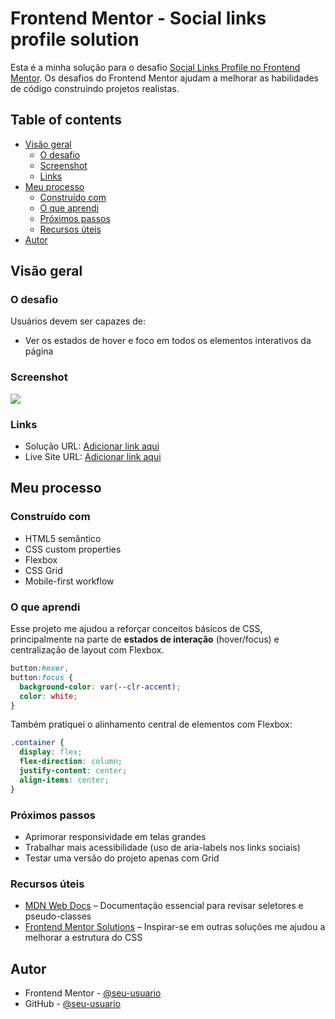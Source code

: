 # Frontend Mentor - Social links profile solution

Esta é a minha solução para o desafio [Social Links Profile no Frontend Mentor](https://www.frontendmentor.io/challenges/social-links-profile-UG32l9m6dQ). Os desafios do Frontend Mentor ajudam a melhorar as habilidades de código construindo projetos realistas.

## Table of contents

- [Visão geral](#visão-geral)
  - [O desafio](#o-desafio)
  - [Screenshot](#screenshot)
  - [Links](#links)
- [Meu processo](#meu-processo)
  - [Construído com](#construído-com)
  - [O que aprendi](#o-que-aprendi)
  - [Próximos passos](#próximos-passos)
  - [Recursos úteis](#recursos-úteis)
- [Autor](#autor)

## Visão geral

### O desafio

Usuários devem ser capazes de:

- Ver os estados de hover e foco em todos os elementos interativos da página

### Screenshot

![](./screenshot.jpg)

### Links

- Solução URL: [Adicionar link aqui](https://your-solution-url.com)
- Live Site URL: [Adicionar link aqui](https://your-live-site-url.com)

## Meu processo

### Construído com

- HTML5 semântico
- CSS custom properties
- Flexbox
- CSS Grid
- Mobile-first workflow

### O que aprendi

Esse projeto me ajudou a reforçar conceitos básicos de CSS, principalmente na parte de **estados de interação** (hover/focus) e centralização de layout com Flexbox.

```css
button:hover,
button:focus {
  background-color: var(--clr-accent);
  color: white;
}
```

Também pratiquei o alinhamento central de elementos com Flexbox:

```css
.container {
  display: flex;
  flex-direction: column;
  justify-content: center;
  align-items: center;
}
```

### Próximos passos

- Aprimorar responsividade em telas grandes
- Trabalhar mais acessibilidade (uso de aria-labels nos links sociais)
- Testar uma versão do projeto apenas com Grid

### Recursos úteis

- [MDN Web Docs](https://developer.mozilla.org/pt-BR/) – Documentação essencial para revisar seletores e pseudo-classes
- [Frontend Mentor Solutions](https://www.frontendmentor.io/solutions) – Inspirar-se em outras soluções me ajudou a melhorar a estrutura do CSS

## Autor

- Frontend Mentor - [@seu-usuario](https://www.frontendmentor.io/profile/seu-usuario)
- GitHub - [@seu-usuario](https://github.com/seu-usuario)

